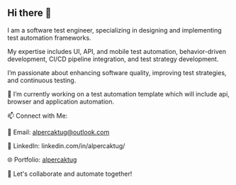 ## Hi there 👋

I am a software test engineer, specializing in designing and implementing test automation frameworks.

My expertise includes UI, API, and mobile test automation, behavior-driven development, CI/CD pipeline integration, and test strategy development.

I’m passionate about enhancing software quality, improving test strategies, and continuous testing.


🔭 I’m currently working on a test automation template which will include api, browser and application automation.


📫 Connect with Me:

📩 Email: alpercaktug@outlook.com

💼 LinkedIn: linkedin.com/in/alpercaktug/

🌐 Portfolio: [alpercaktug](https://alpercaktug.github.io)


🚀 Let's collaborate and automate together!

<!--
**alpercaktug/alpercaktug** is a ✨ _special_ ✨ repository because its `README.md` (this file) appears on your GitHub profile.

Here are some ideas to get you started:

- 🔭 I’m currently working on ...
- 🌱 I’m currently learning ...
- 👯 I’m looking to collaborate on ...
- 🤔 I’m looking for help with ...
- 💬 Ask me about ...
- 📫 How to reach me: ...
- 😄 Pronouns: ...
- ⚡ Fun fact: ...
-->
